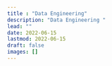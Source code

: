 ```yaml
---
title : "Data Engineering"
description: "Data Engineering "
lead: ""
date: 2022-06-15
lastmod: 2022-06-15
draft: false
images: []
---
```

